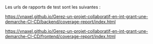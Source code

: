 Les urls de rapports de test sont les suivantes :

https://vnaxel.github.io/Gerez-un-projet-collaboratif-en-int-grant-une-demarche-CI-CD/backend/coverage-report/index.html

https://vnaxel.github.io/Gerez-un-projet-collaboratif-en-int-grant-une-demarche-CI-CD/frontend/coverage-report/index.html
